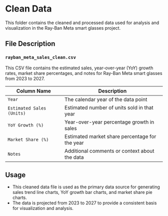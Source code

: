 # Clean Data

This folder contains the cleaned and processed data used for analysis and visualization in the Ray-Ban Meta smart glasses project.

## File Description

### `rayban_meta_sales_clean.csv`

This CSV file contains the estimated sales, year-over-year (YoY) growth rates, market share percentages, and notes for Ray-Ban Meta smart glasses from 2023 to 2027.

| Column Name             | Description                                      |
|-------------------------|------------------------------------------------|
| `Year`                  | The calendar year of the data point             |
| `Estimated Sales (Units)`| Estimated number of units sold in that year     |
| `YoY Growth (%)`        | Year-over-year percentage growth in sales       |
| `Market Share (%)`      | Estimated market share percentage for the year |
| `Notes`                 | Additional comments or context about the data   |

## Usage

- This cleaned data file is used as the primary data source for generating sales trend line charts, YoY growth bar charts, and market share pie charts.
- The data is projected from 2023 to 2027 to provide a consistent basis for visualization and analysis.
